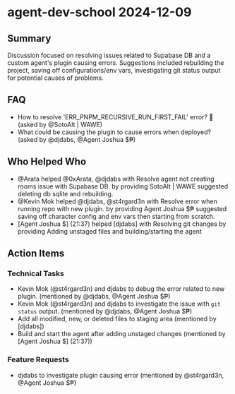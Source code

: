 # agent-dev-school 2024-12-09

## Summary

Discussion focused on resolving issues related to Supabase DB and a custom agent's plugin causing errors. Suggestions included rebuilding the project, saving off configurations/env vars, investigating git status output for potential causes of problems.

## FAQ

- How to resolve 'ERR_PNPM_RECURSIVE_RUN_FIRST_FAIL' error? 🤔 (asked by @SotoAlt | WAWE)
- What could be causing the plugin to cause errors when deployed? (asked by @djdabs, @Agent Joshua $₱)

## Who Helped Who

- @Arata helped @0xArata, @djdabs with Resolve agent not creating rooms issue with Supabase DB. by providing SotoAlt | WAWE suggested deleting db sqlite and rebuilding.
- @Kevin Mok helped @djdabs, @st4rgard3n with Resolve error when running repo with new plugin. by providing Agent Joshua $₱ suggested saving off character config and env vars then starting from scratch.
- [Agent Joshua $] (21:37) helped [djdabs] with Resolving git changes by providing Adding unstaged files and building/starting the agent

## Action Items

### Technical Tasks

- Kevin Mok (@st4rgard3n) and djdabs to debug the error related to new plugin. (mentioned by @djdabs, @Agent Joshua $₱)
- Kevin Mok (@st4rgard3n) and djdabs to investigate the issue with `git status` output. (mentioned by @djdabs, @Agent Joshua $₱)
- Add all modified, new, or deleted files to staging area (mentioned by [djdabs])
- Build and start the agent after adding unstaged changes (mentioned by [Agent Joshua $] (21:37))

### Feature Requests

- djdabs to investigate plugin causing error (mentioned by @st4rgard3n, @Agent Joshua $₱)
